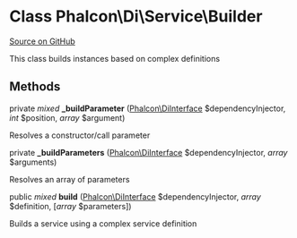 # Class **Phalcon\\Di\\Service\\Builder**

<a href="https://github.com/phalcon/cphalcon/blob/master/phalcon/di/service/builder.zep" class="btn btn-default btn-sm">Source on GitHub</a>

This class builds instances based on complex definitions

## Methods

private *mixed* **_buildParameter** ([Phalcon\DiInterface](/en/3.1.2/api/Phalcon_DiInterface) $dependencyInjector, *int* $position, *array* $argument)

Resolves a constructor/call parameter

private **_buildParameters** ([Phalcon\DiInterface](/en/3.1.2/api/Phalcon_DiInterface) $dependencyInjector, *array* $arguments)

Resolves an array of parameters

public *mixed* **build** ([Phalcon\DiInterface](/en/3.1.2/api/Phalcon_DiInterface) $dependencyInjector, *array* $definition, [*array* $parameters])

Builds a service using a complex service definition